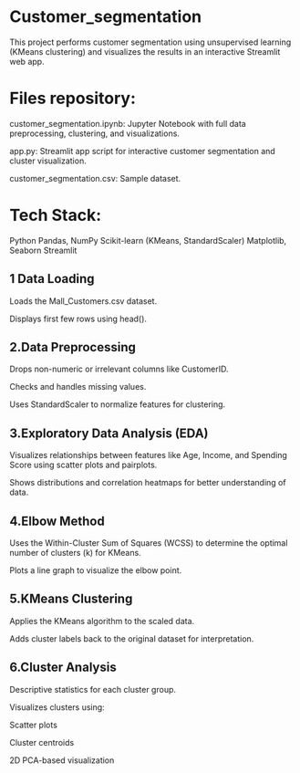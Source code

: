 # Customer_segmentation
This project performs customer segmentation using unsupervised learning (KMeans clustering) and visualizes the results in an interactive Streamlit web app.

# Files repository:
customer_segmentation.ipynb: Jupyter Notebook with full data preprocessing, clustering, and visualizations.

app.py: Streamlit app script for interactive customer segmentation and cluster visualization.

customer_segmentation.csv: Sample dataset.


# Tech Stack:
Python
Pandas, NumPy
Scikit-learn (KMeans, StandardScaler)
Matplotlib, Seaborn
Streamlit

## 1 Data Loading

Loads the Mall_Customers.csv dataset.

Displays first few rows using head().

## 2.Data Preprocessing

Drops non-numeric or irrelevant columns like CustomerID.

Checks and handles missing values.

Uses StandardScaler to normalize features for clustering.

## 3.Exploratory Data Analysis (EDA)

Visualizes relationships between features like Age, Income, and Spending Score using scatter plots and pairplots.

Shows distributions and correlation heatmaps for better understanding of data.

## 4.Elbow Method

Uses the Within-Cluster Sum of Squares (WCSS) to determine the optimal number of clusters (k) for KMeans.

Plots a line graph to visualize the elbow point.

## 5.KMeans Clustering

Applies the KMeans algorithm to the scaled data.

Adds cluster labels back to the original dataset for interpretation.

## 6.Cluster Analysis

Descriptive statistics for each cluster group.

Visualizes clusters using:

Scatter plots

Cluster centroids

2D PCA-based visualization

